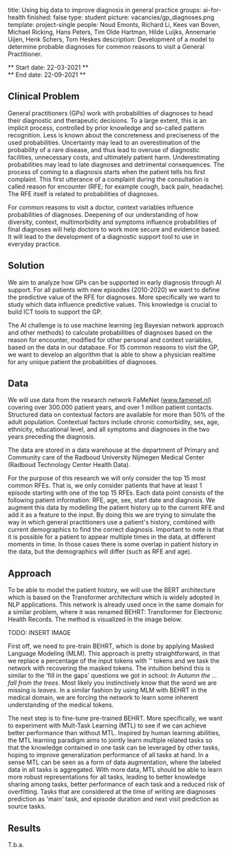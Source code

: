 title: Using big data to improve diagnosis in general practice
groups: ai-for-health
finished: false
type: student
picture: vacancies/gp_diagnoses.png
template: project-single
people: Noud Emonts, Richard Li, Kees van Boven, Michael Ricking, Hans Peters, Tim Olde Hartman, Hilde Luijks, Annemarie Uijen, Henk Schers, Tom Heskes
description: Development of a model to determine probable diagnoses for common reasons to visit a General Practitioner.

** Start date: 22-03-2021 ** <br>
** End date: 22-09-2021 **

## Clinical Problem 
General practitioners (GPs) work with probabilities of diagnoses to head their diagnostic and therapeutic decisions. To a large extent, this is an implicit process, controlled by prior knowledge and so-called pattern recognition. Less is known about the concreteness and preciseness of the used probabilities. Uncertainty may lead to an overestimation of the probability of a rare disease, and thus lead to overuse of diagnostic facilities, unnecessary costs, and ultimately patient harm. Underestimating probabilities may lead to late diagnoses and detrimental consequences. The process of coming to a diagnosis starts when the patient tells his first complaint. This first utterance of a complaint during the consultation is called reason for encounter (RFE; for example cough, back pain, headache). The RFE itself is related to probabilities of diagnoses. 

For common reasons to visit a doctor, context variables influence probabilities of diagnoses. Deepening of our understanding of how diversity, context, multimorbidity and symptoms influence probabilities of final diagnoses will help doctors to work more secure and evidence based. It will lead to the development of a diagnostic support tool to use in everyday practice. 

## Solution
We aim to analyze how GPs can be supported in early diagnosis through AI support. For all patients with new episodes (2010-2020) we want to define the predictive value of the RFE for diagnoses. More specifically we want to study which data influence predictive values. This knowledge is crucial to build ICT tools to support the GP.

The AI challenge is to use machine learning (eg Bayesian network approach and other methods) to calculate probabilities of diagnoses based on the reason for encounter, modified for other personal and context variables, based on the data in our database. For 15 common reasons to visit the GP, we want to develop an algorithm that is able to show a physician realtime for any unique patient the probabilities of diagnoses.

## Data
We will use data from the research network FaMeNet (www.famenet.nl) covering over 300.000 patient years, and over 1 million patient contacts. Structured data on contextual factors are available for more than 50% of the adult population. Contextual factors include chronic comorbidity, sex, age, ethnicity, educational level, and all symptoms and diagnoses in the two years preceding the diagnosis.

The data are stored in a data warehouse at the department of Primary and Community care of the Radboud University Nijmegen Medical Center (Radboud Technology Center Health Data). 

For the purpose of this research we will only consider the top 15 most common RFEs. That is, we only consider patients that have at least 1 episode starting with one of the top 15 RFEs. Each data point consists of the following patient information: RFE, age, sex, start date and diagnosis. We augment this data by modelling the patient history up to the current RFE and add it as a feature to the input. By doing this we are trying to simulate the way in which general practitioners use a patient's history, combined with current demographics to find the correct diagnosis. Important to note is that it is possible for a patient to appear multiple times in the data, at different moments in time. In those cases there is some overlap in patient history in the data, but the demographics will differ (such as RFE and age).


## Approach
To be able to model the patient history, we will use the BERT architecture which is based on the Transformer architecture which is widely adopted in NLP applications. This network is already used once in the same domain for a similar problem, where it was renamed BEHRT: Transformer for Electronic Health Records. The method is visualized in the image below.

TODO: INSERT IMAGE

First off, we need to pre-train BEHRT, which is done by applying Masked Language Modeling (MLM). This approach is pretty straightforward, in that we replace a percentage of the input tokens with '<MASK>' tokens and we task the network with recovering the masked tokens. The intuition behind this is similar to the 'fill in the gaps' questions we got in school: *In Autumn the ... fall from the trees*. Most likely you instinctively know that the word we are missing is *leaves*. In a similar fashion by using MLM with BEHRT in the medical domain, we are forcing the network to learn some inherent understanding of the medical tokens.

The next step is to fine-tune pre-trained BEHRT. More specifically, we want to experiment with Mult-Task Learning (MTL) to see if we can achieve better performance than without MTL. Inspired by human learning abilities, the MTL learning paradigm aims to jointly learn multiple related tasks so that the knowledge contained in one task can be leveraged by other tasks, hoping to improve generalization performance of all tasks at hand. In a sense MTL can be seen as a form of data augmentation, where the labeled data in all tasks is aggregated. With more data, MTL should be able to learn more robust representations for all tasks, leading to better knowledge sharing among tasks, better performance of each task and a reduced risk of overfitting. Tasks that are considered at the time of writing are diagnoses prediction as 'main' task, and episode duration and next visit prediction as source tasks.

## Results
T.b.a.
